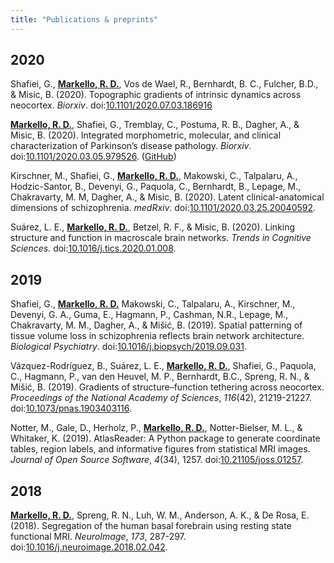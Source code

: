 ```yaml
---
title: "Publications & preprints"
---
```


## 2020

Shafiei, G., **<span style="text-decoration:underline">Markello, R. D.</span>**, Vos de Wael, R., Bernhardt, B. C., Fulcher, B.D., & Misic, B. (2020). Topographic gradients of intrinsic dynamics across neocortex. *Biorxiv*. doi:[10.1101/2020.07.03.186916](https://doi.org/10.1101/2020.07.03.186916)

**<span style="text-decoration:underline">Markello, R. D.</span>**, Shafiei, G., Tremblay, C., Postuma, R. B., Dagher, A., & Misic, B. (2020). Integrated morphometric, molecular, and clinical characterization of Parkinson’s disease pathology. *Biorxiv*. doi:[10.1101/2020.03.05.979526](https://doi.org/10.1101/2020.03.05.979526). ([GitHub](https://github.com/netneurolab/markello_ppmisnf))

Kirschner, M., Shafiei, G., **<span style="text-decoration:underline">Markello, R. D.</span>**, Makowski, C., Talpalaru, A., Hodzic-Santor, B., Devenyi, G., Paquola, C., Bernhardt, B., Lepage, M., Chakravarty, M. M, Dagher, A., \& Misic, B. (2020). Latent clinical-anatomical dimensions of schizophrenia. *medRxiv*. doi:[10.1101/2020.03.25.20040592](https://doi.org/10.1101/2020.03.25.20040592).

Suárez, L. E., **<span style="text-decoration:underline">Markello, R. D.</span>**, Betzel, R. F., & Misic, B. (2020). Linking structure and function in macroscale brain networks. *Trends in Cognitive Sciences.* doi:[10.1016/j.tics.2020.01.008](https://doi.org/10.1016/j.tics.2020.01.008).

## 2019

Shafiei, G., **<span style="text-decoration:underline">Markello, R. D.</span>** Makowski, C., Talpalaru, A., Kirschner, M., Devenyi, G. A., Guma, E., Hagmann, P., Cashman, N.R., Lepage, M., Chakravarty, M. M., Dagher, A., & Mišić, B. (2019). Spatial patterning of tissue volume loss in schizophrenia reflects brain network architecture. *Biological Psychiatry*. doi:[10.1016/j.biopsych/2019.09.031](https://doi.org/10.1016/j.biopsych.2019.09.031).

Vázquez-Rodríguez, B., Suárez, L. E., **<span style="text-decoration:underline">Markello, R. D.</span>**, Shafiei, G., Paquola, C., Hagmann, P., van den Heuvel, M. P., Bernhardt, B.C., Spreng, R. N., & Mišić, B. (2019). Gradients of structure–function tethering across neocortex. *Proceedings of the National Academy of Sciences*, *116*(42), 21219-21227. doi:[10.1073/pnas.1903403116](https://doi.org/10.1073/pnas.1903403116).

Notter, M., Gale, D., Herholz, P., **<span style="text-decoration:underline">Markello, R. D.</span>**, Notter-Bielser, M. L., & Whitaker, K. (2019). AtlasReader: A Python package to generate coordinate tables, region labels, and informative figures from statistical MRI images. *Journal of Open Source Software*, *4*(34), 1257. doi:[10.21105/joss.01257](https://doi.org/10.21105/joss.01257).

## 2018

**<span style="text-decoration:underline">Markello, R. D.</span>**, Spreng, R. N., Luh, W. M., Anderson, A. K., & De Rosa, E. (2018). Segregation of the human basal forebrain using resting state functional MRI. *NeuroImage*, *173*, 287-297. doi:[10.1016/j.neuroimage.2018.02.042](https://doi.org/10.1016/j.neuroimage.2018.02.042).
